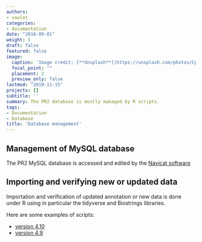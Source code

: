 ```yaml
---
authors:
- vaulot
categories:
- documentation
date: "2018-09-01"
weight: 5
draft: false
featured: false
image:
  caption: 'Image credit: [**Unsplash**](https://unsplash.com/photos/CpkOjOcXdUY)'
  focal_point: ""
  placement: 2
  preview_only: false
lastmod: "2019-11-15"
projects: []
subtitle: ''
summary: The PR2 database is mostly managed by R scripts.
tags:
- Documentation
- Database
title: 'Database management'
---
```


## Management of MySQL database

The PR2 MySQL database is accessed and edited by the [Navicat software](https://www.navicat.com/)


## Importing and verifying new or updated data

Importation and verification of updated annotation or new data is done under R using in particular the tidyverse and Biostrings libraries.

Here are some examples of scripts:

* [version 4.10](https://vaulot.github.io/pr2/PR2_update_4.10.0_pr2_original.html)
* [version 4.9](https://vaulot.github.io/pr2/PR2_update_4.9.0_DinoRef.html)
